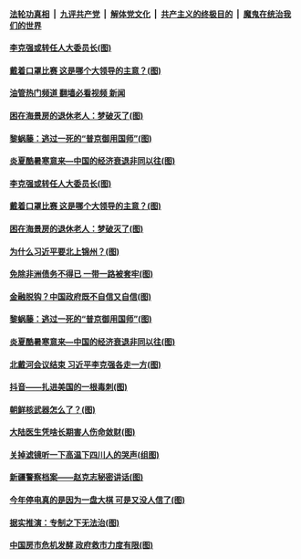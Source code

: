 ####  [法轮功真相](../../../../basic/blob/master/README.md?t=08262031) &nbsp;|&nbsp; [九评共产党](../../../../9ping.md/blob/master/README.md?t=08262031) &nbsp;|&nbsp; [解体党文化](../../../../jtdwh.md/blob/master/README.md?t=08262031)  &nbsp;|&nbsp; [共产主义的终极目的](../../../../gczydzjmd.md/blob/master/README.md?t=08262031) &nbsp;|&nbsp; [魔鬼在统治我们的世界](../../../../mgztzwmdsj.md/blob/master/README.md?t=08262031) 

#### [李克强或转任人大委员长(图)](../pages/p4/1015196.md?t=08262031) 

#### [戴着口罩比赛 这是哪个大领导的主意？(图)](../pages/p4/1015178.md?t=08262031) 

#### [油管热门频道 翻墙必看视频 新闻](http://45.76.130.85:81/youtube.html?08262031)

#### [困在海景房的退休老人：梦破灭了(图)](../pages/p4/1015177.md?t=08262031) 

#### [黎蜗藤：逃过一死的“普京御用国师”(图)](../pages/p4/1015119.md?t=08262031) 

#### [炎夏酷暑寒意来—中国的经济衰退非同以往(图)](../pages/p4/1015118.md?t=08262031) 


#### [李克强或转任人大委员长(图)](../pages/p4/1015196.md?t=08262031) 

#### [戴着口罩比赛 这是哪个大领导的主意？(图)](../pages/p4/1015178.md?t=08262031) 

#### [困在海景房的退休老人：梦破灭了(图)](../pages/p4/1015177.md?t=08262031) 

#### [为什么习近平要北上锦州？(图)](../pages/p4/1015182.md?t=08262031) 



#### [免除非洲债务不得已 一带一路被套牢(图)](../pages/p4/1015122.md?t=08262031) 

#### [金融脱钩？中国政府既不自信又自信(图)](../pages/p4/1015121.md?t=08262031) 

#### [黎蜗藤：逃过一死的“普京御用国师”(图)](../pages/p4/1015119.md?t=08262031) 

#### [炎夏酷暑寒意来—中国的经济衰退非同以往(图)](../pages/p4/1015118.md?t=08262031) 


#### [北戴河会议结束 习近平李克强各走一方(图)](../pages/p4/1015020.md?t=08262031) 

#### [抖音——扎进美国的一根毒刺(图)](../pages/p4/1015031.md?t=08262031) 

#### [朝鲜核武器怎么了？(图)](../pages/p4/1015027.md?t=08262031) 

#### [大陆医生凭啥长期害人伤命敛财(图)](../pages/p4/1015029.md?t=08262031) 

#### [关掉滤镜听一下高温下四川人的哭声(组图)](../pages/p4/1015021.md?t=08262031) 

#### [新疆警察档案——赵克志秘密讲话(图)](../pages/p4/1014907.md?t=08262031) 

#### [今年停电真的是因为一盘大棋 可是又没人信了(图)](../pages/p4/1014908.md?t=08262031) 

#### [据实推演：专制之下无法治(图)](../pages/p4/1014922.md?t=08262031) 

#### [中国房市危机发酵 政府救市力度有限(图)](../pages/p4/1014921.md?t=08262031) 

<img src='http://gfw-breaker.win/goodnews/indexes/p4.md' width='0px' height='0px'/>
